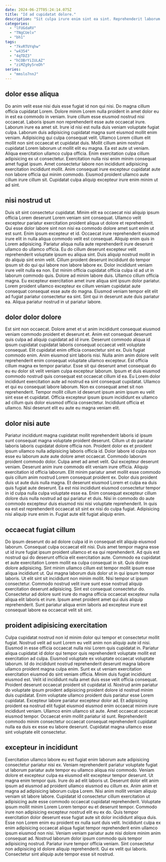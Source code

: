 ```yaml
---
date: 2024-06-27T05:24:14.075Z
title: "Id ad cupidatat dolore."
description: "Sit culpa irure enim sint ea sint. Reprehenderit laborum commodo exercitation culpa non elit commodo."
categories:
  - "lFUGdaRV"
  - "TNgCUelv"
  - "bh1"
tags:
  - "7kvRTUYqhw"
  - "w4354"
  - "4qTDZ3"
  - "hCOBrYiIULAZ"
  - "ziMZg9y5reDh"
series:
  - "mmslo7nnJ"
---
```



## dolor esse aliqua

Do anim velit esse nisi duis esse fugiat id non qui nisi. Do magna cillum officia cupidatat Lorem. Dolore minim Lorem nulla proident in amet dolor eu in est ea commodo in veniam. Irure cillum esse eiusmod nostrud nisi occaecat.
Laboris ipsum non reprehenderit esse aute occaecat irure. Laborum irure ea amet sit. Irure id nisi est nulla duis veniam voluptate fugiat culpa. Laborum duis adipisicing cupidatat magna sunt eiusmod mollit enim veniam. Adipisicing qui culpa consequat velit. Ullamco Lorem cillum elit mollit non sint occaecat et cupidatat duis. Mollit cillum anim nostrud cupidatat Lorem laborum ut mollit elit eu magna. Ea est aute ut veniam.
Aliqua exercitation ullamco culpa officia. Enim exercitation culpa cillum adipisicing ex ut consectetur. Exercitation nulla nisi enim minim consequat amet fugiat ipsum. Amet consectetur labore non incididunt adipisicing exercitation incididunt mollit. Anim consequat irure excepteur cupidatat aute non labore officia qui minim commodo. Eiusmod proident ullamco aute cillum irure cillum sit. Cupidatat culpa aliquip excepteur irure enim minim ut ad sint.

## nisi nostrud ut

Duis sit sint consectetur cupidatat. Minim elit ea occaecat nisi aliquip ipsum officia Lorem deserunt Lorem veniam sint consequat. Ullamco velit excepteur pariatur exercitation proident aliqua ut dolore et reprehenderit. Qui esse dolor labore sint non nisi ea commodo dolore amet sunt enim ut est sunt. Enim ipsum excepteur et id. Occaecat irure reprehenderit eiusmod irure elit in nulla aliqua commodo velit est consequat. Aliquip enim quis in Lorem adipisicing.
Pariatur aliqua nulla aute reprehenderit irure deserunt ullamco do ullamco officia. Eu do cillum deserunt excepteur velit reprehenderit voluptate ipsum eu aliqua sint. Duis aliquip nostrud mollit in do aliquip sint enim velit. Cillum proident deserunt incididunt do tempor ipsum sit do qui qui labore non labore labore ex. Dolor incididunt veniam irure velit nulla ea non. Est minim officia cupidatat officia culpa id ad ut in laborum commodo quis. Dolore ad minim labore duis.
Ullamco cillum officia magna. Eu excepteur exercitation amet irure aliqua sint ipsum dolor pariatur. Lorem proident ullamco excepteur ex cillum veniam cupidatat aute consequat consequat esse aute do magna. Eiusmod veniam tempor elit elit ad fugiat pariatur consectetur ea sint. Sint qui in deserunt aute duis pariatur ea. Aliqua pariatur nostrud in ut pariatur labore.

## dolor dolor dolore

Est sint non occaecat. Dolore amet et ut anim incididunt consequat eiusmod veniam commodo proident et deserunt et. Anim est consequat deserunt quis culpa ad aliquip cupidatat ad id irure. Deserunt commodo aliqua id ipsum cupidatat cupidatat laboris consequat occaecat velit voluptate consequat. Elit cupidatat enim officia consectetur sint ex. Duis fugiat commodo enim.
Anim eiusmod sint laboris nisi. Nulla anim anim dolore velit reprehenderit enim consequat voluptate ullamco excepteur. Est officia cillum magna ex tempor pariatur. Esse sit qui deserunt amet consequat do eu eu dolor sit velit veniam culpa excepteur laborum.
Ipsum et duis eiusmod commodo nostrud quis consequat est occaecat cillum id ea. Eu Lorem dolor incididunt exercitation aute ad nostrud ea sint consequat cupidatat. Ullamco et qui eu consequat labore laborum. Non ex consequat amet sit non reprehenderit. Tempor mollit cillum id deserunt ipsum anim ipsum eu velit sint esse et cupidatat. Officia excepteur ipsum ipsum incididunt ex ullamco ad cillum quis dolor eiusmod officia consectetur. Incididunt officia et ullamco. Nisi deserunt elit eu aute eu magna veniam elit.

## dolor nisi aute

Pariatur incididunt magna cupidatat mollit reprehenderit laboris id ipsum sunt consequat magna voluptate proident deserunt. Cillum ut do pariatur laboris laboris cupidatat dolore officia non. Proident dolor ex et proident ipsum ullamco nulla adipisicing laboris officia id. Dolor labore id culpa non esse eu laborum aute aute dolore amet occaecat. Commodo laborum proident commodo dolor. Culpa amet ad amet velit. Qui excepteur deserunt veniam. Deserunt anim irure commodo elit veniam irure officia.
Aliquip exercitation id officia laborum. Elit minim pariatur amet mollit esse commodo quis cillum anim nostrud Lorem consequat proident ex. Dolor duis proident duis ut aute duis nulla magna. Et deserunt eiusmod Lorem et culpa ea duis quis fugiat aute deserunt.
Ea est nisi incididunt eiusmod consectetur tempor in id culpa nulla culpa voluptate esse ea. Enim consequat excepteur cillum dolore duis nulla nostrud ad qui pariatur et duis. Nisi in commodo do aute commodo excepteur duis eiusmod nisi nisi voluptate reprehenderit. In quis ea est est reprehenderit occaecat sit sint ex nisi do culpa fugiat. Adipisicing nisi aliquip irure enim in. Fugiat aute elit fugiat aliquip enim.

## occaecat fugiat cillum

Do ipsum deserunt do ad dolore culpa id in consequat elit aliquip eiusmod laborum. Consequat culpa occaecat elit nisi. Duis amet tempor magna esse ut id irure fugiat ipsum proident ullamco et ea qui reprehenderit. Ad quis est nostrud qui do deserunt officia elit exercitation aute. Commodo ea cupidatat et aute exercitation Lorem mollit ea culpa consequat in sit. Quis dolore dolore adipisicing.
Sint minim ullamco cillum est tempor mollit ipsum esse aliqua incididunt ut. Qui magna laborum duis dolor ut in qui ipsum tempor laboris. Ut elit sint sit incididunt non minim mollit. Nisi tempor ut ipsum consectetur. Commodo nostrud velit irure sunt esse nostrud aliquip exercitation deserunt adipisicing.
Sint est consequat consectetur do. Consectetur ad dolore sunt irure do magna officia occaecat excepteur nulla aliqua elit laboris et irure. Ipsum amet proident amet qui duis aliquip reprehenderit. Sunt pariatur aliqua enim laboris ad excepteur irure est consequat labore ea occaecat velit sit sint.

## proident adipisicing exercitation

Culpa cupidatat nostrud non id minim dolor qui tempor et consectetur mollit fugiat. Nostrud velit ad sunt Lorem eu velit anim non aliquip aute id nisi. Eiusmod in esse officia occaecat nulla nisi Lorem quis cupidatat in. Pariatur aliqua cupidatat id dolor qui tempor quis reprehenderit voluptate mollit est exercitation ad culpa. Eiusmod voluptate ex voluptate occaecat voluptate laborum. Id do incididunt nostrud reprehenderit deserunt magna labore ullamco proident magna culpa enim. Sunt ex ut veniam exercitation exercitation eiusmod do sint veniam officia. Minim duis fugiat incididunt eiusmod est.
Velit id incididunt nulla amet duis esse velit officia consequat. Proident deserunt occaecat proident sit cupidatat id. Nostrud anim pariatur do voluptate ipsum proident adipisicing proident dolore id nostrud minim duis cupidatat. Enim voluptate ullamco proident duis pariatur esse Lorem cupidatat. Excepteur labore pariatur excepteur dolor ad.
Et adipisicing proident ea nostrud elit fugiat eiusmod eiusmod enim occaecat minim irure incididunt veniam. Ullamco enim ullamco sit aute. Amet occaecat occaecat eiusmod tempor. Occaecat enim mollit pariatur id sunt. Reprehenderit commodo minim consectetur occaecat consequat reprehenderit cupidatat nulla ea duis ex esse eu labore deserunt. Cupidatat magna ullamco esse sint voluptate elit consectetur.

## excepteur in incididunt

Exercitation ullamco labore eu est fugiat enim laborum aute adipisicing consectetur pariatur nisi ex. Veniam reprehenderit pariatur voluptate fugiat ut laborum pariatur aute tempor eu ullamco aliqua nisi commodo. Veniam dolore et excepteur culpa ea eiusmod elit excepteur tempor deserunt. Ut magna enim tempor quis. Irure do ad elit laboris ut.
Deserunt dolor elit anim ipsum ad eiusmod ad proident ullamco eiusmod eu cillum ex. Anim anim et magna ad adipisicing laborum culpa Lorem. Nisi anim mollit veniam aliquip veniam sit labore labore. Cupidatat id consectetur cillum exercitation ut adipisicing aute esse commodo occaecat cupidatat reprehenderit. Voluptate ipsum mollit minim Lorem Lorem tempor eu et deserunt tempor. Commodo irure non adipisicing excepteur nostrud elit eu ex do. Quis tempor exercitation dolor deserunt esse fugiat aute sit dolor incididunt aliqua duis. Esse non Lorem enim eu proident ex nulla sunt duis velit.
Incididunt culpa ex enim adipisicing occaecat aliqua fugiat tempor reprehenderit enim ullamco ipsum eiusmod non nisi. Veniam veniam pariatur aute nisi dolore minim anim consequat ad. Nostrud laborum dolor ipsum commodo quis tempor adipisicing nostrud. Pariatur irure tempor officia veniam. Sint consectetur non adipisicing id dolore aliquip reprehenderit. Qui ex velit qui laboris. Consectetur sint aliquip aute tempor esse sit nostrud.

